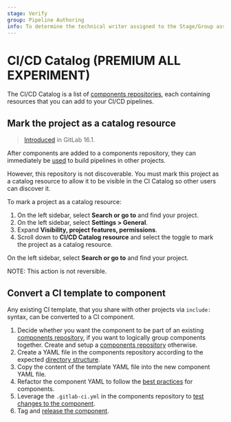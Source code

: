 ```yaml
---
stage: Verify
group: Pipeline Authoring
info: To determine the technical writer assigned to the Stage/Group associated with this page, see https://about.gitlab.com/handbook/product/ux/technical-writing/#assignments
---
```


# CI/CD Catalog **(PREMIUM ALL EXPERIMENT)**

The CI/CD Catalog is a list of [components repositories](index.md#components-repository),
each containing resources that you can add to your CI/CD pipelines.

## Mark the project as a catalog resource

> [Introduced](https://gitlab.com/gitlab-org/gitlab/-/issues/407249) in GitLab 16.1.

After components are added to a components repository, they can immediately be [used](index.md#use-a-component-in-a-cicd-configuration) to build pipelines in other projects.

However, this repository is not discoverable. You must mark this project as a catalog resource to allow it to be visible in the CI Catalog
so other users can discover it.

To mark a project as a catalog resource:

1. On the left sidebar, select **Search or go to** and find your project.
1. On the left sidebar, select **Settings > General**.
1. Expand **Visibility, project features, permissions**.
1. Scroll down to **CI/CD Catalog resource** and select the toggle to mark the project as a catalog resource.

On the left sidebar, select **Search or go to** and find your project.

NOTE:
This action is not reversible.

## Convert a CI template to component

Any existing CI template, that you share with other projects via `include:` syntax, can be converted to a CI component.

1. Decide whether you want the component to be part of an existing [components repository](index.md#components-repository),
   if you want to logically group components together. Create and setup a [components repository](index.md#components-repository) otherwise.
1. Create a YAML file in the components repository according to the expected [directory structure](index.md#directory-structure).
1. Copy the content of the template YAML file into the new component YAML file.
1. Refactor the component YAML to follow the [best practices](index.md#best-practices) for components.
1. Leverage the `.gitlab-ci.yml` in the components repository to [test changes to the component](index.md#test-a-component).
1. Tag and [release the component](index.md#release-a-component).
